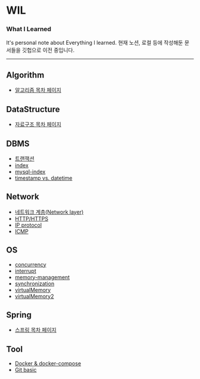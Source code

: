 # WIL

### What I Learned

It's personal note about Everything I learned.
현재 노션, 로컬 등에 작성해둔 문서들을 깃헙으로 이전 중입니다.

---
## Algorithm
- [알고리즘 목차 페이지](./Algorithm/README.md)
  
## DataStructure
- [자료구조 목차 페이지](./DataStructure/README.md)

## DBMS
- [트랜잭션](./DBMS/transaction.md)
- [index](./DBMS/index.md)
- [mysql-index](./DBMS/index-mysql.md)
- [timestamp vs. datetime](./DBMS/timestamp_datetime.md)

## Network
- [네트워크 계층(Network layer)](./Network/network-layer-hanah.md)
- [HTTP/HTTPS](./Network/http-https.md)
- [IP protocol](./Network/ip_protocol.md)
- [ICMP](./Network/icmp.md)

## OS
- [concurrency](./OperatingSystem/concurrency.md)
- [interrupt](./OperatingSystem/interrupt.md)
- [memory-management](./OperatingSystem/memory-management.md)
- [synchronization](./OperatingSystem/synchronization.md)
- [virtualMemory](./OperatingSystem/virtualMemory.md)
- [virtualMemory2](./OperatingSystem/virtualMemory2.md)

## Spring
- [스프링 목차 페이지](./Spring/README.md)

## Tool
- [Docker & docker-compose](./Tool/docker)
- [Git basic](./Tool/Git/git-basic.md)
